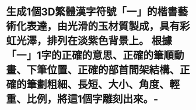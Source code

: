 # 生成1個3D繁體漢字符號「一」的楷書藝術化表達，由光滑的玉材質製成，具有彩虹光澤，排列在淡紫色背景上。 根據「一」1字的正確的意思、正確的筆順動畫、下筆位置、正確的部首間架結構、正確的筆劃粗細、長短、大小、角度、輕重、比例，將這1個字雕刻出來。-